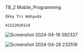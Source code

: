 TB_2
Mobile_Programming

``Okky Tri Wahyuda``

``41522010114``

![Screenshot 2024-04-16 092327](https://github.com/user-attachments/assets/fec5309a-5797-429e-89e8-4b91babc34a1)

![Screenshot 2024-04-28 232516](https://github.com/user-attachments/assets/729fdbec-14eb-47f9-b0d1-ceed6457dd12)
